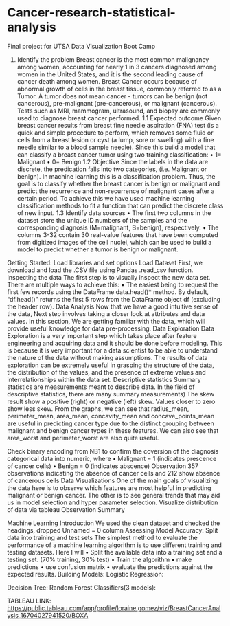 # Cancer-research-statistical-analysis
Final project for UTSA Data Visualization Boot Camp
1. Identify the problem
Breast cancer is the most common malignancy among women, accounting for nearly 1 in 3 cancers diagnosed among women in the United States, and it is the second leading cause of cancer death among women. Breast Cancer occurs because of abnormal growth of cells in the breast tissue, commonly referred to as a Tumor. A tumor does not mean cancer - tumors can be benign (not cancerous), pre-malignant (pre-cancerous), or malignant (cancerous). Tests such as MRI, mammogram, ultrasound, and biopsy are commonly used to diagnose breast cancer performed.
1.1 Expected outcome
Given breast cancer results from breast fine needle aspiration (FNA) test (is a quick and simple procedure to perform, which removes some fluid or cells from a breast lesion or cyst (a lump, sore or swelling) with a fine needle similar to a blood sample needle). Since this build a model that can classify a breast cancer tumor using two training classification:
•	1= Malignant 
•	0= Benign 
1.2 Objective
Since the labels in the data are discrete, the predication falls into two categories, (i.e. Malignant or benign). In machine learning this is a classification problem.
Thus, the goal is to classify whether the breast cancer is benign or malignant and predict the recurrence and non-recurrence of malignant cases after a certain period. To achieve this we have used machine learning classification methods to fit a function that can predict the discrete class of new input.
1.3 Identify data sources
•	The first two columns in the dataset store the unique ID numbers of the samples and the corresponding diagnosis (M=malignant, B=benign), respectively.
•	The columns 3-32 contain 30 real-value features that have been computed from digitized images of the cell nuclei, which can be used to build a model to predict whether a tumor is benign or malignant.


Getting Started: Load libraries and set options
Load Dataset
First, we download and load the .CSV file using Pandas .read_csv function.
Inspecting the data
The first step is to visually inspect the new data set. There are multiple ways to achieve this:
•	The easiest being to request the first few records using the DataFrame data.head()* method. By default, “df.head()” returns the first 5 rows from the DataFrame object df (excluding the header row).
Data Analysis
Now that we have a good intuitive sense of the data, Next step involves taking a closer look at attributes and data values. In this section, We are getting familiar with the data, which will provide useful knowledge for data pre-processing.
Data Exploration
Data Exploration is a very important step which takes place after feature engineering and acquiring data and it should be done before modeling. This is because it is very important for a data scientist to be able to understand the nature of the data without making assumptions. The results of data exploration can be extremely useful in grasping the structure of the data, the distribution of the values, and the presence of extreme values and interrelationships within the data set.
Descriptive statistics
Summary statistics are measurements meant to describe data. In the field of descriptive statistics, there are many summary measurements)
The skew result show a positive (right) or negative (left) skew. Values closer to zero show less skew.
From the graphs, we can see that radius_mean, perimeter_mean, area_mean, concavity_mean and concave_points_mean are useful in predicting cancer type due to the distinct grouping between malignant and benign cancer types in these features. We can also see that area_worst and perimeter_worst are also quite useful.


Check binary encoding from NB1 to confirm the coversion of the diagnosis categorical data into numeric, where
•	Malignant = 1 (indicates prescence of cancer cells)
•	Benign = 0 (indicates abscence)
Observation
357 observations indicating the absence of cancer cells and 212 show absence of cancerous cells
Data Visualizations
One of the main goals of visualizing the data here is to observe which features are most helpful in predicting malignant or benign cancer. The other is to see general trends that may aid us in model selection and hyper parameter selection.
Visualize distribution of data via tableau
Observation
Summary
















Machine Learning
Introduction
We used the clean dataset and checked the headings, dropped Unnamed = 0 column
Assessing Model Accuracy: Split data into training and test sets
The simplest method to evaluate the performance of a machine learning algorithm is to use different training and testing datasets. Here I will
•	Split the available data into a training set and a testing set. (70% training, 30% test)
•	Train the algorithm
•	make predictions 
•	use confusion matrix
•	evaluate the predictions against the expected results.
Building Models:
Logistic Regression:

Decision Tree:
Random Forest Classifiers(3 models):


TABLEAU LINK: https://public.tableau.com/app/profile/loraine.gomez/viz/BreastCancerAnalysis_16704027941520/BOXA




























